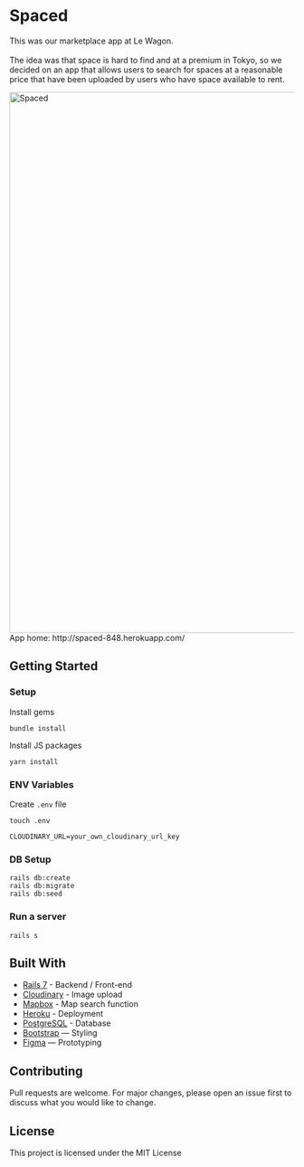 # Spaced

This was our marketplace app at Le Wagon.<br><br>
The idea was that space is hard to find and at a premium in Tokyo, so we decided on an app that allows users to search for spaces at a reasonable price that have been uploaded by users who have space available to rent.

<img width="956" alt="Spaced" src="https://user-images.githubusercontent.com/92862939/192516298-047d95a5-30a3-4037-b29f-b2ad04d8fb09.png">

<br>
App home: http://spaced-848.herokuapp.com/
   

## Getting Started
### Setup

Install gems
```
bundle install
```
Install JS packages
```
yarn install
```

### ENV Variables
Create `.env` file
```
touch .env
```

```
CLOUDINARY_URL=your_own_cloudinary_url_key
```

### DB Setup
```
rails db:create
rails db:migrate
rails db:seed
```

### Run a server
```
rails s
```

## Built With
- [Rails 7](https://guides.rubyonrails.org/) - Backend / Front-end
- [Cloudinary](https://cloudinary.com/) - Image upload
- [Mapbox](https://mapbox.com/) - Map search function
- [Heroku](https://heroku.com/) - Deployment
- [PostgreSQL](https://www.postgresql.org/) - Database
- [Bootstrap](https://getbootstrap.com/) — Styling
- [Figma](https://www.figma.com) — Prototyping


## Contributing
Pull requests are welcome. For major changes, please open an issue first to discuss what you would like to change.

## License
This project is licensed under the MIT License
